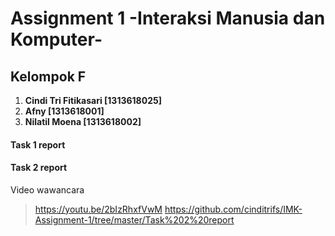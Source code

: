 # Assignment 1 -Interaksi Manusia dan Komputer-
## Kelompok F
1. **Cindi Tri Fitikasari [1313618025]**
2. **Afny [1313618001]**
3. **Nilatil Moena [1313618002]**
#### Task 1 report

#### Task 2 report
Video wawancara
> https://youtu.be/2bIzRhxfVwM
> https://github.com/cinditrifs/IMK-Assignment-1/tree/master/Task%202%20report
